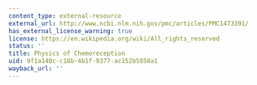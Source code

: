 ```yaml
---
content_type: external-resource
external_url: http://www.ncbi.nlm.nih.gov/pmc/articles/PMC1473391/
has_external_license_warning: true
license: https://en.wikipedia.org/wiki/All_rights_reserved
status: ''
title: Physics of Chemoreception
uid: 9f1a140c-c18b-4b1f-9377-ac152b5958a1
wayback_url: ''
---
```

